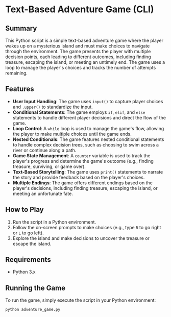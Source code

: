 # Text-Based Adventure Game (CLI)

## Summary
This Python script is a simple text-based adventure game where the player wakes up on a mysterious island and must make choices to navigate through the environment. The game presents the player with multiple decision points, each leading to different outcomes, including finding treasure, escaping the island, or meeting an untimely end. The game uses a loop to manage the player's choices and tracks the number of attempts remaining.

## Features
- **User Input Handling**: The game uses `input()` to capture player choices and `.upper()` to standardize the input.
- **Conditional Statements**: The game employs `if`, `elif`, and `else` statements to handle different player decisions and direct the flow of the game.
- **Loop Control**: A `while` loop is used to manage the game's flow, allowing the player to make multiple choices until the game ends.
- **Nested Conditionals**: The game features nested conditional statements to handle complex decision trees, such as choosing to swim across a river or continue along a path.
- **Game State Management**: A `counter` variable is used to track the player's progress and determine the game's outcome (e.g., finding treasure, surviving, or game over).
- **Text-Based Storytelling**: The game uses `print()` statements to narrate the story and provide feedback based on the player's choices.
- **Multiple Endings**: The game offers different endings based on the player's decisions, including finding treasure, escaping the island, or meeting an unfortunate fate.

## How to Play
1. Run the script in a Python environment.
2. Follow the on-screen prompts to make choices (e.g., type `R` to go right or `L` to go left).
3. Explore the island and make decisions to uncover the treasure or escape the island.

## Requirements
- Python 3.x

## Running the Game
To run the game, simply execute the script in your Python environment:
```bash
python adventure_game.py

